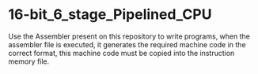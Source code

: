 # 16-bit_6_stage_Pipelined_CPU
Use the Assembler present on this repository to write programs, when the assembler file is executed, it generates the required machine code in the correct format, this machine code must be copied into the instruction memory file.
